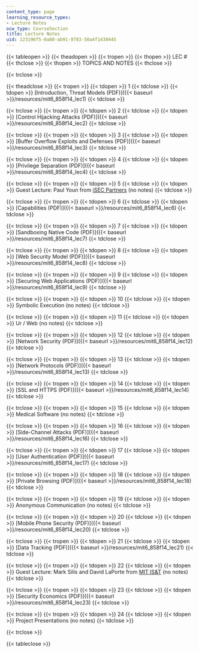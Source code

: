 ```yaml
---
content_type: page
learning_resource_types:
- Lecture Notes
ocw_type: CourseSection
title: Lecture Notes
uid: 123196f5-0a80-ab91-9783-50a4f1430445
---
```


{{< tableopen >}}
{{< theadopen >}}
{{< tropen >}}
{{< thopen >}}
LEC #
{{< thclose >}}
{{< thopen >}}
TOPICS AND NOTES
{{< thclose >}}

{{< trclose >}}

{{< theadclose >}}
{{< tropen >}}
{{< tdopen >}}
1
{{< tdclose >}}
{{< tdopen >}}
[Introduction, Threat Models (PDF)]({{< baseurl >}}/resources/mit6_858f14_lec1)
{{< tdclose >}}

{{< trclose >}}
{{< tropen >}}
{{< tdopen >}}
2
{{< tdclose >}}
{{< tdopen >}}
[Control Hijacking Attacks (PDF)]({{< baseurl >}}/resources/mit6_858f14_lec2)
{{< tdclose >}}

{{< trclose >}}
{{< tropen >}}
{{< tdopen >}}
3
{{< tdclose >}}
{{< tdopen >}}
[Buffer Overflow Exploits and Defenses (PDF)]({{< baseurl >}}/resources/mit6_858f14_lec3)
{{< tdclose >}}

{{< trclose >}}
{{< tropen >}}
{{< tdopen >}}
4
{{< tdclose >}}
{{< tdopen >}}
[Privilege Separation (PDF)]({{< baseurl >}}/resources/mit6_858f14_lec4)
{{< tdclose >}}

{{< trclose >}}
{{< tropen >}}
{{< tdopen >}}
5
{{< tdclose >}}
{{< tdopen >}}
Guest Lecture: Paul Youn from [iSEC Partners](https://www.isecpartners.com/) (no notes)
{{< tdclose >}}

{{< trclose >}}
{{< tropen >}}
{{< tdopen >}}
6
{{< tdclose >}}
{{< tdopen >}}
[Capabilities (PDF)]({{< baseurl >}}/resources/mit6_858f14_lec6)
{{< tdclose >}}

{{< trclose >}}
{{< tropen >}}
{{< tdopen >}}
7
{{< tdclose >}}
{{< tdopen >}}
[Sandboxing Native Code (PDF)]({{< baseurl >}}/resources/mit6_858f14_lec7)
{{< tdclose >}}

{{< trclose >}}
{{< tropen >}}
{{< tdopen >}}
8
{{< tdclose >}}
{{< tdopen >}}
[Web Security Model (PDF)]({{< baseurl >}}/resources/mit6_858f14_lec8)
{{< tdclose >}}

{{< trclose >}}
{{< tropen >}}
{{< tdopen >}}
9
{{< tdclose >}}
{{< tdopen >}}
[Securing Web Applications (PDF)]({{< baseurl >}}/resources/mit6_858f14_lec9)
{{< tdclose >}}

{{< trclose >}}
{{< tropen >}}
{{< tdopen >}}
10
{{< tdclose >}}
{{< tdopen >}}
Symbolic Execution (no notes)
{{< tdclose >}}

{{< trclose >}}
{{< tropen >}}
{{< tdopen >}}
11
{{< tdclose >}}
{{< tdopen >}}
Ur / Web (no notes)
{{< tdclose >}}

{{< trclose >}}
{{< tropen >}}
{{< tdopen >}}
12
{{< tdclose >}}
{{< tdopen >}}
[Network Security (PDF)]({{< baseurl >}}/resources/mit6_858f14_lec12)
{{< tdclose >}}

{{< trclose >}}
{{< tropen >}}
{{< tdopen >}}
13
{{< tdclose >}}
{{< tdopen >}}
[Network Protocols (PDF)]({{< baseurl >}}/resources/mit6_858f14_lec13)
{{< tdclose >}}

{{< trclose >}}
{{< tropen >}}
{{< tdopen >}}
14
{{< tdclose >}}
{{< tdopen >}}
[SSL and HTTPS (PDF)]({{< baseurl >}}/resources/mit6_858f14_lec14)
{{< tdclose >}}

{{< trclose >}}
{{< tropen >}}
{{< tdopen >}}
15
{{< tdclose >}}
{{< tdopen >}}
Medical Software (no notes)
{{< tdclose >}}

{{< trclose >}}
{{< tropen >}}
{{< tdopen >}}
16
{{< tdclose >}}
{{< tdopen >}}
[Side-Channel Attacks (PDF)]({{< baseurl >}}/resources/mit6_858f14_lec16)
{{< tdclose >}}

{{< trclose >}}
{{< tropen >}}
{{< tdopen >}}
17
{{< tdclose >}}
{{< tdopen >}}
[User Authentication (PDF)]({{< baseurl >}}/resources/mit6_858f14_lec17)
{{< tdclose >}}

{{< trclose >}}
{{< tropen >}}
{{< tdopen >}}
18
{{< tdclose >}}
{{< tdopen >}}
[Private Browsing (PDF)]({{< baseurl >}}/resources/mit6_858f14_lec18)
{{< tdclose >}}

{{< trclose >}}
{{< tropen >}}
{{< tdopen >}}
19
{{< tdclose >}}
{{< tdopen >}}
Anonymous Communication (no notes)
{{< tdclose >}}

{{< trclose >}}
{{< tropen >}}
{{< tdopen >}}
20
{{< tdclose >}}
{{< tdopen >}}
[Mobile Phone Security (PDF)]({{< baseurl >}}/resources/mit6_858f14_lec20)
{{< tdclose >}}

{{< trclose >}}
{{< tropen >}}
{{< tdopen >}}
21
{{< tdclose >}}
{{< tdopen >}}
[Data Tracking (PDF)]({{< baseurl >}}/resources/mit6_858f14_lec21)
{{< tdclose >}}

{{< trclose >}}
{{< tropen >}}
{{< tdopen >}}
22
{{< tdclose >}}
{{< tdopen >}}
Guest Lecture: Mark Silis and David LaPorte from [MIT IS&T](http://ist.mit.edu/) (no notes)
{{< tdclose >}}

{{< trclose >}}
{{< tropen >}}
{{< tdopen >}}
23
{{< tdclose >}}
{{< tdopen >}}
[Security Economics (PDF)]({{< baseurl >}}/resources/mit6_858f14_lec23)
{{< tdclose >}}

{{< trclose >}}
{{< tropen >}}
{{< tdopen >}}
24
{{< tdclose >}}
{{< tdopen >}}
Project Presentations (no notes)
{{< tdclose >}}

{{< trclose >}}

{{< tableclose >}}